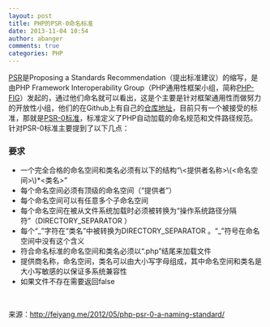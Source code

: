 ```yaml
---
layout: post
title: PHP的PSR-0命名标准
date: 2013-11-04 10:54
author: abanger
comments: true
categories: PHP
---
```

<a href="https://github.com/php-fig/fig-standards" target="_blank">PSR</a>是Proposing a Standards Recommendation（提出标准建议）的缩写，是由PHP Framework Interoperability Group（PHP通用性框架小组，简称<a href="https://github.com/php-fig" target="_blank">PHP-FIG</a>）发起的，通过他们命名就可以看出，这是个主要是针对框架通用性而做努力的开放性小组，他们的在Github上有自己的<a href="https://github.com/php-fig/fig-standards" target="_blank">仓库地址</a>，目前只有一个被接受的标准，那就是<a href="https://github.com/php-fig/fig-standards/blob/master/accepted/PSR-0.md" target="_blank">PSR-0标准</a>，标准定义了PHP自动加载的命名规范和文件路径规范。 针对PSR-0标准主要提到了以下几点：
<h3>要求</h3>
<ul>
	<li>一个完全合格的命名空间和类名必须有以下的结构“\&lt;提供者名称&gt;\(&lt;命名空间&gt;\)*&lt;类名&gt;”</li>
	<li>每个命名空间必须有顶级的命名空间（“提供者”）</li>
	<li>每个命名空间可以有任意多个子命名空间</li>
	<li>每个命名空间在被从文件系统加载时必须被转换为“操作系统路径分隔符”（DIRECTORY_SEPARATOR ）</li>
	<li>每个“_”字符在“类名”中被转换为DIRECTORY_SEPARATOR 。“_”符号在命名空间中没有这个含义</li>
	<li>符合命名标准的命名空间和类名必须以“.php”结尾来加载文件</li>
	<li>提供商名称，命名空间，类名可以由大小写字母组成，其中命名空间和类名是大小写敏感的以保证多系统兼容性</li>
	<li>如果文件不存在需要返回false</li>
</ul>
&nbsp;

来源：<a href="http://feiyang.me/2012/05/php-psr-0-a-naming-standard/">http://feiyang.me/2012/05/php-psr-0-a-naming-standard/</a>

&nbsp;

